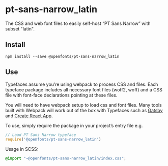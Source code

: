 
# pt-sans-narrow_latin

The CSS and web font files to easily self-host “PT Sans Narrow” with subset "latin".

## Install

`npm install --save @openfonts/pt-sans-narrow_latin`

## Use

Typefaces assume you’re using webpack to process CSS and files. Each typeface
package includes all necessary font files (woff2, woff) and a CSS file with
font-face declarations pointing at these files.

You will need to have webpack setup to load css and font files. Many tools built
with Webpack will work out of the box with Typefaces such as [Gatsby](https://github.com/gatsbyjs/gatsby)
and [Create React App](https://github.com/facebookincubator/create-react-app).

To use, simply require the package in your project’s entry file e.g.

```javascript
// Load PT Sans Narrow typeface
require('@openfonts/pt-sans-narrow_latin')
```

Usage in SCSS:
```scss
@import "~@openfonts/pt-sans-narrow_latin/index.css";
```
